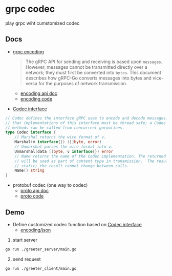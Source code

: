 # grpc codec
play grpc wiht cumstomized codec


## Docs


- [grpc encoding](https://github.com/grpc/grpc-go/blob/v1.37.0/Documentation/encoding.md)
	> The gRPC API for sending and receiving is based upon `messages`. However, messages cannot be transmitted directly over a network; they must first be converted into `bytes`. This document describes how gRPC-Go converts messages into bytes and vice-versa for the purposes of network transmission.
    - [encoding api doc](https://pkg.go.dev/google.golang.org/grpc/encoding)
    - [encoding code](https://github.com/grpc/grpc-go/tree/v1.37.0/encoding)


- [Codec interface](https://github.com/grpc/grpc-go/blob/v1.37.0/encoding/encoding.go#L86)
```go
// Codec defines the interface gRPC uses to encode and decode messages.  Note
// that implementations of this interface must be thread safe; a Codec's
// methods can be called from concurrent goroutines.
type Codec interface {
	// Marshal returns the wire format of v.
	Marshal(v interface{}) ([]byte, error)
	// Unmarshal parses the wire format into v.
	Unmarshal(data []byte, v interface{}) error
	// Name returns the name of the Codec implementation. The returned string
	// will be used as part of content type in transmission.  The result must be
	// static; the result cannot change between calls.
	Name() string
}
```

- protobuf codec (one way to codec)
    - [proto api doc](https://pkg.go.dev/google.golang.org/grpc/encoding/proto)
    - [proto code](https://github.com/grpc/grpc-go/tree/v1.37.0/encoding/proto)


## Demo

- Define customized codec function based on [Codec interface](https://github.com/grpc/grpc-go/blob/v1.37.0/encoding/encoding.go#L86)
	- [encoding/json](https://pkg.go.dev/encoding/json)

1. start server
```bash
go run ./greeter_server/main.go
```

2. send request
```bash
go run ./greeter_client/main.go
```
